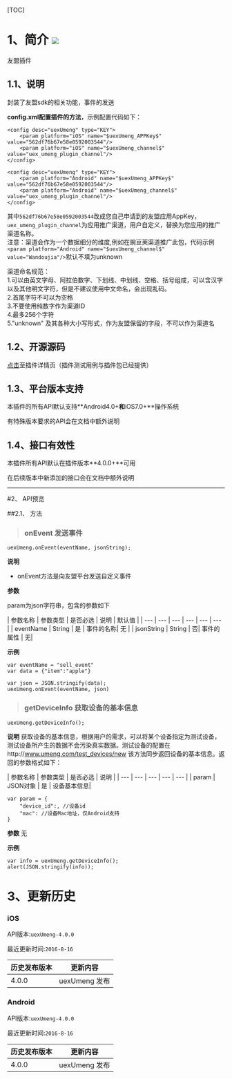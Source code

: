 [TOC]

# 1、简介 [![](http://appcan-download.oss-cn-beijing.aliyuncs.com/%E5%85%AC%E6%B5%8B%2Fgf.png)]()

友盟插件

## 1.1、说明
封装了友盟sdk的相关功能，事件的发送

**config.xml配置插件的方法**，示例配置代码如下： 

```
<config desc="uexUmeng" type="KEY">
	<param platform="iOS" name="$uexUmeng_APPKey$" value="562df76b67e58e0592003544"/>  
	<param platform="iOS" name="$uexUmeng_channel$" value="uex_umeng_plugin_channel"/> 
</config>

<config desc="uexUmeng" type="KEY">
	<param platform="Android" name="$uexUmeng_APPKey$" value="562df76b67e58e0592003544"/>  
	<param platform="Android" name="$uexUmeng_channel$" value="uex_umeng_plugin_channel"/> 
</config>
```

其中`562df76b67e58e0592003544`改成您自己申请到的友盟应用AppKey，`uex_umeng_plugin_channel`为应用推广渠道，用户自定义，替换为您应用的推广渠道名称。  
注意：渠道会作为一个数据细分的维度,例如在豌豆荚渠道推广此包，代码示例
`<param platform="Android" name="$uexUmeng_channel$" value="Wandoujia"/>`默认不填为unknown  

渠道命名规范：  
1.可以由英文字母、阿拉伯数字、下划线、中划线、空格、括号组成，可以含汉字以及其他明文字符，但是不建议使用中文命名，会出现乱码。  
2.首尾字符不可以为空格  
3.不要使用纯数字作为渠道ID  
4.最多256个字符  
5."unknown" 及其各种大小写形式，作为友盟保留的字段，不可以作为渠道名


## 1.2、开源源码
[点击](http://plugin.appcan.cn/details.html?id=286_index)至插件详情页（插件测试用例与插件包已经提供）

## 1.3、平台版本支持

本插件的所有API默认支持**Android4.0+**和**iOS7.0+**操作系统

有特殊版本要求的API会在文档中额外说明

## 1.4、接口有效性

本插件所有API默认在插件版本**4.0.0+**可用

在后续版本中新添加的接口会在文档中额外说明
***

#2、 API预览

##2.1、 方法



> ### onEvent 发送事件

`uexUmeng.onEvent(eventName, jsonString);`

**说明**

* onEvent方法是向友盟平台发送自定义事件


**参数**

param为json字符串，包含的参数如下

| 参数名称 | 参数类型 | 是否必选 | 说明 | 默认值 |
| --- | --- | --- | --- | --- | --- |
| eventName | String | 是 | 事件的名称| 无 | 
| jsonString | String | 否| 事件的属性 | 无| 



**示例**

```
var eventName = "sell_event"
var data = {"item":"apple"}

var json = JSON.stringify(data);
uexUmeng.onEvent(eventName, json)

```

> ### getDeviceInfo 获取设备的基本信息

`uexUmeng.getDeviceInfo();`

**说明**
获取设备的基本信息，根据用户的需求，可以将某个设备指定为测试设备，测试设备所产生的数据不会污染真实数据。测试设备的配置在http://www.umeng.com/test_devices/new
该方法同步返回设备的基本信息。返回的参数格式如下：

| 参数名称 | 参数类型 | 是否必选 | 说明 | 
| --- | --- | --- | --- | --- |
| param | JSON对象 | 是 | 设备基本信息|

```
var param = {
	"device_id":, //设备id
	"mac": //设备Mac地址，仅Android支持
}
```

**参数**
无


**示例**

```
var info = uexUmeng.getDeviceInfo();
alert(JSON.stringify(info));

```

# 3、更新历史
 

### iOS

API版本:`uexUmeng-4.0.0`

最近更新时间:`2016-8-16`

| 历史发布版本 | 更新内容     |
| ------ | -------- |
| 4.0.0  | uexUmeng 发布|

### Android

API版本:`uexUmeng-4.0.0`

最近更新时间:`2016-8-16`

| 历史发布版本 | 更新内容     |
| ------ | -------- |
| 4.0.0  | uexUmeng 发布 |
